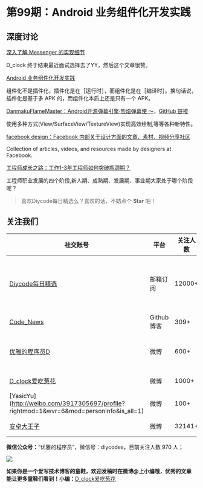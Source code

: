# 第99期：Android 业务组件化开发实践

## 深度讨论

[深入了解 Messenger 的实现细节](http://www.diycode.cc/topics/361)

D_clock 终于结束最近面试选择去了YY，然后这个文章很赞。

[Android 业务组件化开发实践](http://www.diycode.cc/topics/362)

组件化不是插件化，插件化是在［运行时］，而组件化是在［编译时］。换句话说，插件化是基于多 APK 的，而组件化本质上还是只有一个 APK。


[DanmakuFlameMaster：Android开源弹幕引擎·烈焰弹幕使 ～](http://www.diycode.cc/projects/Bilibili/DanmakuFlameMaster)，[GitHub 链接](https://github.com/Bilibili/DanmakuFlameMaster)

使用多种方式(View/SurfaceView/TextureView)实现高效绘制,等等各种新特性。


[facebook design：Facebook 内部关于设计方面的文章、素材、视频分享社区](http://www.diycode.cc/news/1325)

Collection of articles, videos, and resources made by designers at Facebook.

[工程师成长之路：工作1-3年工程师如何突破瓶颈期？](http://mp.weixin.qq.com/s?__biz=MzAwMDU1MTE1OQ==&mid=2653547791&idx=1&sn=8a14104ba13cd1ef634c8991f6700566&chksm=813a7c97b64df5813e1d5542c976e87c474f6fecd3e75b103ae347cbf446b22b22a1882fabb4&scene=0#wechat_redirect)

工程师职业发展的四个阶段,新人期、成熟期、发展期、事业期大家处于哪个阶段呢？


> 喜欢Diycode每日精选么？喜欢的话，不妨点个 **Star** 吧！

## 关注我们

| 社交账号  |  平台  | 关注人数 | 说明 |
| -------- | -------- | -------- | -------- |
| [Diycode每日精选](http://list.qq.com/cgi-bin/qf_invite?id=d469993d2c888e971c0fbb2309c4d84256968386b126b967)|   邮箱订阅  | 12000+ | 每日分享一次Android、iOS、Swfit技术干货  |
| [Code_News](https://github.com/DiyCodes/code_news) |    Github博客  |309+ | 每日邮件推送列表  |
| [优雅的程序员D](http://weibo.com/u/5891258264) |   微博  | 600+ | 官方微博，每日分享开源信息  |
| [D_clock爱吃葱花](http://weibo.com/u/2480694892)  |   微博  | 1000+ | 日报发起人  |
|[YasicYu](http://weibo.com/3917305697/profile? rightmod=1&wvr=6&mod=personinfo&is_all=1)  |   微博  | 100+ | 日报发起人  |
|[安卓大王子](http://weibo.com/apkbus/)   |   微博  | 32141+ | 日报发起人  |



**微信公众号：**“优雅的程序员”，微信号：diycodes，目前关注人数 970 人；

![](http://upload-images.jianshu.io/upload_images/1846413-b42abfa70f909099.jpg?imageMogr2/auto-orient/strip%7CimageView2/2/w/1240)

**如果你是一个爱写技术博客的童鞋，欢迎发稿时在微博@上小编哦，优秀的文章能让更多童鞋们看到！小编：**[D_clock爱吃葱花](http://weibo.com/2480694892/profile?rightmod=1&wvr=6&mod=personinfo&is_all=1)
